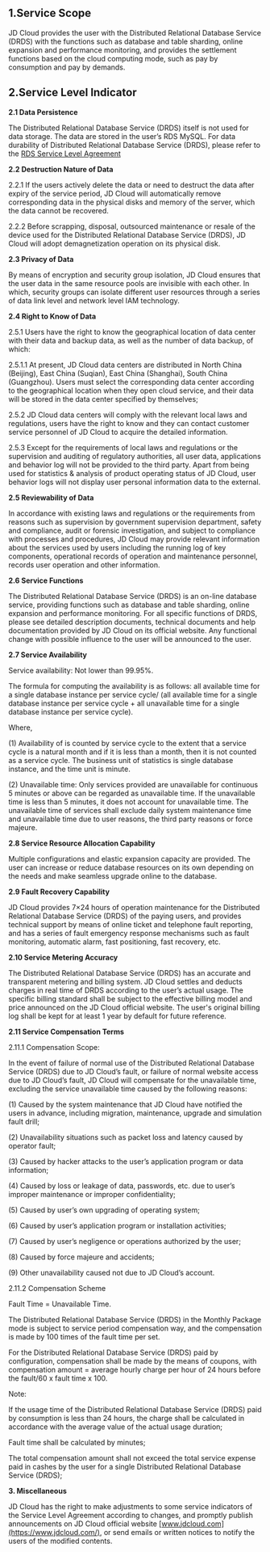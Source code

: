 ## **1.Service Scope**

JD Cloud provides the user with the Distributed Relational Database Service (DRDS) with the functions such as database and table sharding, online expansion and performance monitoring, and provides the settlement functions based on the cloud computing mode, such as pay by consumption and pay by demands.

## **2.Service Level Indicator**

**2.1 Data Persistence**

The Distributed Relational Database Service (DRDS) itself is not used for data storage. The data are stored in the user’s RDS MySQL. For data durability of Distributed Relational Database Service (DRDS), please refer to the [RDS Service Level Agreement](https://docs.jdcloud.com/cn/product-service-agreement/cloud-database-rds-service-level-agreement-sla)

**2.2 Destruction Nature of Data**

   2.2.1 If the users actively delete the data or need to destruct the data after expiry of the service period, JD Cloud will automatically remove corresponding data in the physical disks and memory of the server, which the data cannot be recovered.

   2.2.2 Before scrapping, disposal, outsourced maintenance or resale of the device used for the Distributed Relational Database Service (DRDS), JD Cloud will adopt demagnetization operation on its physical disk.

**2.3 Privacy of Data**

By means of encryption and security group isolation, JD Cloud ensures that the user data in the same resource pools are invisible with each other. In which, security groups can isolate different user resources through a series of data link level and network level IAM technology.

**2.4 Right to Know of Data**

   2.5.1 Users have the right to know the geographical location of data center with their data and backup data, as well as the number of data backup, of which:

   2.5.1.1 At present, JD Cloud data centers are distributed in North China (Beijing), East China (Suqian), East China (Shanghai), South China (Guangzhou). Users must select the corresponding data center according to the geographical location when they open cloud service, and their data will be stored in the data center specified by themselves;

   2.5.2 JD Cloud data centers will comply with the relevant local laws and regulations, users have the right to know and they can contact customer service personnel of JD Cloud to acquire the detailed information.

   2.5.3 Except for the requirements of local laws and regulations or the supervision and auditing of regulatory authorities, all user data, applications and behavior log will not be provided to the third party. Apart from being used for statistics & analysis of product operating status of JD Cloud, user behavior logs will not display user personal information data to the external.

**2.5 Reviewability of Data**

In accordance with existing laws and regulations or the requirements from reasons such as supervision by government supervision department, safety and compliance, audit or forensic investigation, and subject to compliance with processes and procedures, JD Cloud may provide relevant information about the services used by users including the running log of key components, operational records of operation and maintenance personnel, records user operation and other information.

**2.6 Service Functions**

The Distributed Relational Database Service (DRDS) is an on-line database service, providing functions such as database and table sharding, online expansion and performance monitoring. For all specific functions of DRDS, please see detailed description documents, technical documents and help documentation provided by JD Cloud on its official website. Any functional change with possible influence to the user will be announced to the user.

**2.7 Service Availability**

Service availability: Not lower than 99.95%.

The formula for computing the availability is as follows: all available time for a single database instance per service cycle/ (all available time for a single database instance per service cycle + all unavailable time for a single database instance per service cycle).

Where,

(1) Availability of is counted by service cycle to the extent that a service cycle is a natural month and if it is less than a month, then it is not counted as a service cycle. The business unit of statistics is single database instance, and the time unit is minute.

(2) Unavailable time: Only services provided are unavailable for continuous 5 minutes or above can be regarded as unavailable time. If the unavailable time is less than 5 minutes, it does not account for unavailable time. The unavailable time of services shall exclude daily system maintenance time and unavailable time due to user reasons, the third party reasons or force majeure.

**2.8 Service Resource Allocation Capability**

Multiple configurations and elastic expansion capacity are provided. The user can increase or reduce database resources on its own depending on the needs and make seamless upgrade online to the database.

**2.9 Fault Recovery Capability**

JD Cloud provides 7×24 hours of operation maintenance for the Distributed Relational Database Service (DRDS) of the paying users, and provides technical support by means of online ticket and telephone fault reporting, and has a series of fault emergency response mechanisms such as fault monitoring, automatic alarm, fast positioning, fast recovery, etc.

**2.10 Service Metering Accuracy**

The Distributed Relational Database Service (DRDS) has an accurate and transparent metering and billing system. JD Cloud settles and deducts charges in real time of DRDS according to the user’s actual usage. The specific billing standard shall be subject to the effective billing model and price announced on the JD Cloud official website. The user's original billing log shall be kept for at least 1 year by default for future reference.

**2.11 Service Compensation Terms**

   2.11.1 Compensation Scope:

In the event of failure of normal use of the Distributed Relational Database Service (DRDS) due to JD Cloud’s fault, or failure of normal website access due to JD Cloud’s fault, JD Cloud will compensate for the unavailable time, excluding the service unavailable time caused by the following reasons:

(1) Caused by the system maintenance that JD Cloud have notified the users in advance, including migration, maintenance, upgrade and simulation fault drill;

(2) Unavailability situations such as packet loss and latency caused by operator fault;

(3) Caused by hacker attacks to the user’s application program or data information;

(4) Caused by loss or leakage of data, passwords, etc. due to user’s improper maintenance or improper confidentiality;

(5) Caused by user’s own upgrading of operating system;

(6) Caused by user’s application program or installation activities;

(7) Caused by user’s negligence or operations authorized by the user;

(8) Caused by force majeure and accidents;

(9) Other unavailability caused not due to JD Cloud’s account.

   2.11.2 Compensation Scheme
   
Fault Time = Unavailable Time.

The Distributed Relational Database Service (DRDS) in the Monthly Package mode is subject to service period compensation way, and the compensation is made by 100 times of the fault time per set.

For the Distributed Relational Database Service (DRDS) paid by configuration, compensation shall be made by the means of coupons, with compensation amount = average hourly charge per hour of 24 hours before the fault/60 x fault time x 100.

Note:

If the usage time of the Distributed Relational Database Service (DRDS) paid by consumption is less than 24 hours, the charge shall be calculated in accordance with the average value of the actual usage duration;

Fault time shall be calculated by minutes;

The total compensation amount shall not exceed the total service expense paid in cashes by the user for a single Distributed Relational Database Service (DRDS);

**3. Miscellaneous**

JD Cloud has the right to make adjustments to some service indicators of the Service Level Agreement according to changes, and promptly publish announcements on JD Cloud official website [www.jdcloud.com](https://www.jdcloud.com/), or send emails or written notices to notify the users of the modified contents.
